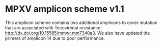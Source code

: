 # MPXV amplicon scheme v1.1

This amplicon scheme contains two additional amplicons to cover mutation that are associated with Tecovirimat resistance: http://dx.doi.org/10.15585/mmwr.mm7340a3.
We also have updated the primers of amplicon 14 due to poor performance.
